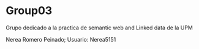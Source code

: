 # Group03
Grupo dedicado a la practica de semantic web and Linked data de la UPM

Nerea Romero Peinado; Usuario: Nerea5151
